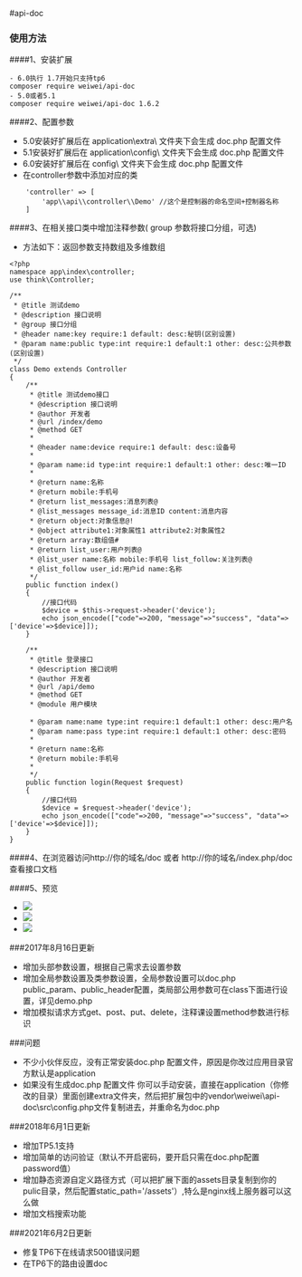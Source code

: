 #api-doc

### 使用方法
####1、安装扩展
```
- 6.0执行 1.7开始只支持tp6
composer require weiwei/api-doc
- 5.0或者5.1
composer require weiwei/api-doc 1.6.2
```

####2、配置参数
- 5.0安装好扩展后在 application\extra\ 文件夹下会生成 doc.php 配置文件
- 5.1安装好扩展后在 application\config\ 文件夹下会生成 doc.php 配置文件
- 6.0安装好扩展后在 config\ 文件夹下会生成 doc.php 配置文件
- 在controller参数中添加对应的类
```
    'controller' => [
        'app\\api\\controller\\Demo' //这个是控制器的命名空间+控制器名称
    ]
```
####3、在相关接口类中增加注释参数( group 参数将接口分组，可选)
- 方法如下：返回参数支持数组及多维数组
```
<?php
namespace app\index\controller;
use think\Controller;

/**
 * @title 测试demo
 * @description 接口说明
 * @group 接口分组
 * @header name:key require:1 default: desc:秘钥(区别设置)
 * @param name:public type:int require:1 default:1 other: desc:公共参数(区别设置)
 */
class Demo extends Controller
{
    /**
     * @title 测试demo接口
     * @description 接口说明
     * @author 开发者
     * @url /index/demo
     * @method GET
     *
     * @header name:device require:1 default: desc:设备号
     *
     * @param name:id type:int require:1 default:1 other: desc:唯一ID
     *
     * @return name:名称
     * @return mobile:手机号
     * @return list_messages:消息列表@
     * @list_messages message_id:消息ID content:消息内容
     * @return object:对象信息@!
     * @object attribute1:对象属性1 attribute2:对象属性2
     * @return array:数组值#
     * @return list_user:用户列表@
     * @list_user name:名称 mobile:手机号 list_follow:关注列表@
     * @list_follow user_id:用户id name:名称
     */
    public function index()
    {
        //接口代码
        $device = $this->request->header('device');
        echo json_encode(["code"=>200, "message"=>"success", "data"=>['device'=>$device]]);
    }

    /**
     * @title 登录接口
     * @description 接口说明
     * @author 开发者
     * @url /api/demo
     * @method GET
     * @module 用户模块

     * @param name:name type:int require:1 default:1 other: desc:用户名
     * @param name:pass type:int require:1 default:1 other: desc:密码
     *
     * @return name:名称
     * @return mobile:手机号
     *
     */
    public function login(Request $request)
    {
        //接口代码
        $device = $request->header('device');
        echo json_encode(["code"=>200, "message"=>"success", "data"=>['device'=>$device]]);
    }
}
```
####4、在浏览器访问http://你的域名/doc 或者 http://你的域名/index.php/doc 查看接口文档

####5、预览
- ![](https://static.oschina.net/uploads/img/201704/17101409_tAgD.png)
- ![](https://static.oschina.net/uploads/img/201704/17101348_XuUz.png)
- ![](https://static.oschina.net/uploads/img/201704/17101306_KePe.png)


###2017年8月16日更新
- 增加头部参数设置，根据自己需求去设置参数
- 增加全局参数设置及类参数设置，全局参数设置可以doc.php public_param、public_header配置，类局部公用参数可在class下面进行设置，详见demo.php
- 增加模拟请求方式get、post、put、delete，注释课设置method参数进行标识

###问题
- 不少小伙伴反应，没有正常安装doc.php 配置文件，原因是你改过应用目录官方默认是application
- 如果没有生成doc.php 配置文件 你可以手动安装，直接在application（你修改的目录）里面创建extra文件夹，然后把扩展包中的vendor\weiwei\api-doc\src\config.php文件复制进去，并重命名为doc.php

###2018年6月1日更新
- 增加TP5.1支持
- 增加简单的访问验证（默认不开启密码，要开启只需在doc.php配置password值）
- 增加静态资源自定义路径方式（可以把扩展下面的assets目录复制到你的pulic目录，然后配置static_path='/assets'）,特么是nginx线上服务器可以这么做
- 增加文档搜索功能

###2021年6月2日更新
- 修复TP6下在线请求500错误问题
- 在TP6下的路由设置doc
